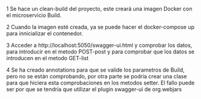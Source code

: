 1 Se hace un clean-build del proyecto, este creará una imagen Docker con el microservicio Build.   

2 Cuando la imagen esté creada, ya se puede hacer el docker-compose up para innicializar el contenedor.    

3 Acceder a http://localhost:5050/swagger-ui.html y comprobar los datos, para introducir en el metodo POST-post y para comprobar que los datos se introducen en el metodo GET-list   

4 Se ha creado annotations para que se valide los parametros de Build, pero no se están comprobando, por otra parte se podría crear una clase para que hiciera esta comprobaciones en los metodos setter. El fallo puede ser por que se tendría que utilizar el plugin swagger-ui de org.webjars
